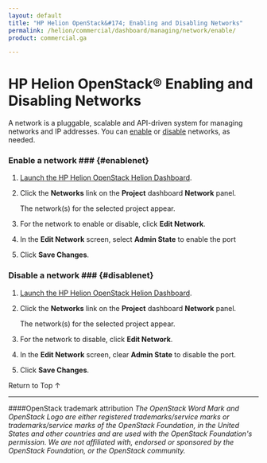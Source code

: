 ```yaml
---
layout: default
title: "HP Helion OpenStack&#174; Enabling and Disabling Networks"
permalink: /helion/commercial/dashboard/managing/network/enable/
product: commercial.ga

---
```

<!--UNDER REVISION-->

<script>

function PageRefresh {
onLoad="window.refresh"
}

PageRefresh();

</script>

<!--
<p style="font-size: small;"> <a href="/helion/commercial/ga1/install/">&#9664; PREV</a> | <a href="/helion/commercial/ga1/install-overview/">&#9650; UP</a> | <a href="/helion/commercial/ga1/">NEXT &#9654;</a> </p>
-->

# HP Helion OpenStack&#174; Enabling and Disabling Networks

A network is a pluggable, scalable and API-driven system for managing networks and IP addresses. You can [enable](#enablenet) or [disable](#disablenet) networks, as needed.</p>

### Enable a network ### {#enablenet}

1. [Launch the HP Helion OpenStack Helion Dashboard](/helion/openstack/dashboard/login/).

2. Click the <strong>Networks</strong> link on the <strong>Project</strong> dashboard <strong>Network</strong> panel.</p>

	The network(s) for the selected project appear. </p>

3. For the network to enable or disable, click <strong>Edit Network</strong>.</p>

4. In the <strong>Edit Network</strong> screen, select <strong>Admin State</strong> to enable the port</p>

5. Click <strong>Save Changes</strong>.  

### Disable a network ### {#disablenet}

1. [Launch the HP Helion OpenStack Helion Dashboard](/helion/openstack/dashboard/login/).

2. Click the <strong>Networks</strong> link on the <strong>Project</strong> dashboard <strong>Network</strong> panel.</p>

	The network(s) for the selected project appear. </p>

3. For the network to disable, click <strong>Edit Network</strong>.</p>

4. In the <strong>Edit Network</strong> screen, clear <strong>Admin State</strong> to disable the port.</p>

5. Click <strong>Save Changes</strong>.  

<a href="#top" style="padding:14px 0px 14px 0px; text-decoration: none;"> Return to Top &#8593; </a>


----
####OpenStack trademark attribution
*The OpenStack Word Mark and OpenStack Logo are either registered trademarks/service marks or trademarks/service marks of the OpenStack Foundation, in the United States and other countries and are used with the OpenStack Foundation's permission. We are not affiliated with, endorsed or sponsored by the OpenStack Foundation, or the OpenStack community.*